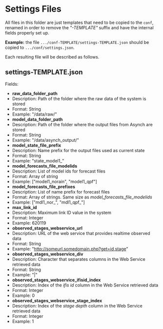 # Settings Files

All files in this folder are just templates that need to be copied to the ```conf```, renamed in order to remove the *"-TEMPLATE"* suffix and have the internal fields properly set up.

**Example:** the file ```.../conf-TEMPLATE/settings-TEMPLATE.json``` should be copied to ```.../conf/settings.json```.

Each resulting file will be described as follows.

## settings-TEMPLATE.json

Fields:

- **raw_data_folder_path**
 - Description: Path of the folder where the raw data of the system is stored
 - Format: String
 - Example: "/data/raw/"
- **model_data_folder_path**
 - Description: Path of the folder where the output files from Asynch are stored
 - Format: String
 - Example: "/data/asynch\_output/"
- **model_state_file_prefix**
 - Description: Name prefix for the output files used as current state
 - Format: String
 - Example: "state\_model1\_"
- **model_forecasts_file_modelids**
 - Description: List of model ids for forecast files
 - Format: Array of string
 - Example: ["model1\_norain", "model1\_qpf"]
- **model_forecasts_file_prefixes**
 - Description: List of name prefix for forecast files
 - Format: Array of strings. Same size as *model\_forecasts\_file\_modelids*
 - Example: ["mdl1\_nor\_", "mdl1\_qpf\_"]
- **max_link_id**
 - Description: Maximum link ID value in the system
 - Format: Integer
 - Example: 620119
- **observed_stages_webservice_url**
 - Description: URL of the web service that provides realtime observed data
 - Format: String
 - Example: "http://someurl.somedomain.php?get=id,stage"
- **observed_stages_webservice_div**
 - Description: Character that separates columns in the Web Service retrieved data
 - Format: String
 - Example: "|"
- **observed_stages_webservice_ifisid_index**
 - Description: Index of the *ifis id* column in the Web Service retrieved data
 - Format: Integer
 - Example: 0
- **observed_stages_webservice_stage_index**
 - Description: Index of the *stage depth* column in the Web Service retrieved data
 - Format: Integer
 - Example: 1